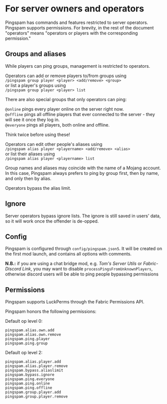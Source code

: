 # For server owners and operators

Pingspam has commands and features restricted to server operators.  
Pingspam supports permissions. For brevity, in the rest of the document "operators" means "operators or players with the corresponding permission."

## Groups and aliases

While players can ping groups, management is restricted to operators.

Operators can add or remove players to/from groups using  
`/pingspam group player <player> <add/remove> <group>`  
or list a player's groups using  
`/pingspam group player <player> list`

There are also special groups that only operators can ping:

`@online` pings every player online on the server right now.  
`@offline` pings all offline players that ever connected to the server - they will see it once they log in.  
`@everyone` pings all players, both online and offline.

Think twice before using these!

Operators can edit other people's aliases using   
`/pingspam alias player <playername> <add/remove> <alias>`  
or list their aliases using  
`/pingspam alias player <playername> list`

Group names and aliases may coincide with the name of a Mojang account.  
In this case, Pingspam always prefers to ping by group first, then by name, and only then by alias.

Operators bypass the alias limit.

## Ignore
Server operators bypass ignore lists. The ignore is still saved in users' data, so it will work once the offender is de-opped.

## Config
Pingspam is configured through `config/pingspam.json5`.
It will be created on the first mod launch, and contains all options with comments.

**N.B.:** if you are using a chat bridge mod, e.g. *Tom's Server Utils* or *Fabric-Discord Link*, you may want to disable `processPingsFromUnknownPlayers`, otherwise discord users will be able to ping people bypassing permissions

## Permissions 
Pingspam supports LuckPerms through the Fabric Permissions API.

Pingspam honors the following permissions:

Default op level 0:
```
pingspam.alias.own.add 
pingspam.alias.own.remove 
pingspam.ping.player 
pingspam.ping.group
```

Default op level 2:
```
pingspam.alias.player.add 
pingspam.alias.player.remove 
pingspam.bypass.aliaslimit 
pingspam.bypass.ignore 
pingspam.ping.everyone 
pingspam.ping.online 
pingspam.ping.offline 
pingspam.group.player.add 
pingspam.group.player.remove 
```